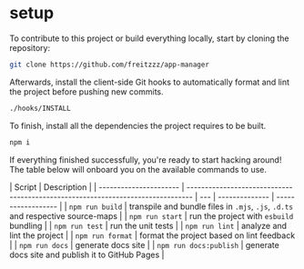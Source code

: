 # setup

To contribute to this project or build everything locally, start by cloning the repository:

```bash
git clone https://github.com/freitzzz/app-manager
```

Afterwards, install the client-side Git hooks to automatically format and lint the project before pushing new commits.

```bash
./hooks/INSTALL
```

To finish, install all the dependencies the project requires to be built.

```bash
npm i

```

If everything finished successfully, you're ready to start hacking around! The table below will onboard you on the available commands to use.

| Script                 | Description                                                                     |
| ---------------------- | ------------------------------------------------------------------------------- | --- | -------------- | ------------------ |
| `npm run build`        | transpile and bundle files in `.mjs`, `.js`, `.d.ts` and respective source-maps |
| `npm run start`        | run the project with `esbuild` bundling                                         |     | `npm run test` | run the unit tests |
| `npm run lint`         | analyze and lint the project                                                    |
| `npm run format`       | format the project based on lint feedback                                       |
| `npm run docs`         | generate docs site                                                              |
| `npm run docs:publish` | generate docs site and publish it to GitHub Pages                               |
